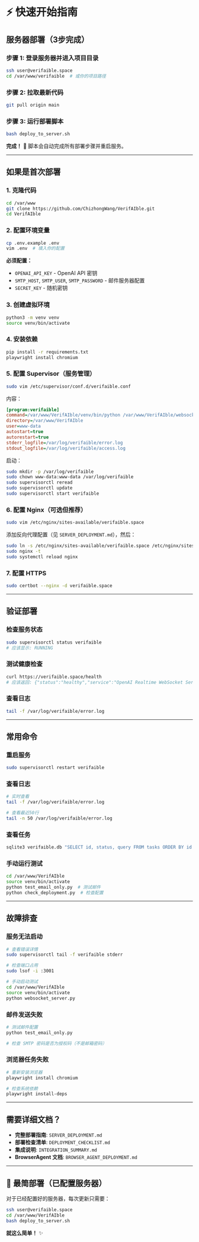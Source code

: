 # ⚡ 快速开始指南

## 服务器部署（3步完成）

### 步骤 1: 登录服务器并进入项目目录
```bash
ssh user@verifaible.space
cd /var/www/verifaible  # 或你的项目路径
```

### 步骤 2: 拉取最新代码
```bash
git pull origin main
```

### 步骤 3: 运行部署脚本
```bash
bash deploy_to_server.sh
```

**完成！** 🎉 脚本会自动完成所有部署步骤并重启服务。

---

## 如果是首次部署

### 1. 克隆代码
```bash
cd /var/www
git clone https://github.com/ChizhongWang/VerifAIble.git
cd VerifAIble
```

### 2. 配置环境变量
```bash
cp .env.example .env
vim .env  # 填入你的配置
```

**必须配置：**
- `OPENAI_API_KEY` - OpenAI API 密钥
- `SMTP_HOST`, `SMTP_USER`, `SMTP_PASSWORD` - 邮件服务器配置
- `SECRET_KEY` - 随机密钥

### 3. 创建虚拟环境
```bash
python3 -m venv venv
source venv/bin/activate
```

### 4. 安装依赖
```bash
pip install -r requirements.txt
playwright install chromium
```

### 5. 配置 Supervisor（服务管理）
```bash
sudo vim /etc/supervisor/conf.d/verifaible.conf
```

内容：
```ini
[program:verifaible]
command=/var/www/VerifAIble/venv/bin/python /var/www/VerifAIble/websocket_server.py
directory=/var/www/VerifAIble
user=www-data
autostart=true
autorestart=true
stderr_logfile=/var/log/verifaible/error.log
stdout_logfile=/var/log/verifaible/access.log
```

启动：
```bash
sudo mkdir -p /var/log/verifaible
sudo chown www-data:www-data /var/log/verifaible
sudo supervisorctl reread
sudo supervisorctl update
sudo supervisorctl start verifaible
```

### 6. 配置 Nginx（可选但推荐）
```bash
sudo vim /etc/nginx/sites-available/verifaible.space
```

添加反向代理配置（见 `SERVER_DEPLOYMENT.md`），然后：
```bash
sudo ln -s /etc/nginx/sites-available/verifaible.space /etc/nginx/sites-enabled/
sudo nginx -t
sudo systemctl reload nginx
```

### 7. 配置 HTTPS
```bash
sudo certbot --nginx -d verifaible.space
```

---

## 验证部署

### 检查服务状态
```bash
sudo supervisorctl status verifaible
# 应该显示: RUNNING
```

### 测试健康检查
```bash
curl https://verifaible.space/health
# 应该返回: {"status":"healthy","service":"OpenAI Realtime WebSocket Server"}
```

### 查看日志
```bash
tail -f /var/log/verifaible/error.log
```

---

## 常用命令

### 重启服务
```bash
sudo supervisorctl restart verifaible
```

### 查看日志
```bash
# 实时查看
tail -f /var/log/verifaible/error.log

# 查看最近50行
tail -n 50 /var/log/verifaible/error.log
```

### 查看任务
```bash
sqlite3 verifaible.db "SELECT id, status, query FROM tasks ORDER BY id DESC LIMIT 5;"
```

### 手动运行测试
```bash
cd /var/www/VerifAIble
source venv/bin/activate
python test_email_only.py  # 测试邮件
python check_deployment.py  # 检查配置
```

---

## 故障排查

### 服务无法启动
```bash
# 查看错误详情
sudo supervisorctl tail -f verifaible stderr

# 检查端口占用
sudo lsof -i :3001

# 手动启动测试
cd /var/www/VerifAIble
source venv/bin/activate
python websocket_server.py
```

### 邮件发送失败
```bash
# 测试邮件配置
python test_email_only.py

# 检查 SMTP 密码是否为授权码（不是邮箱密码）
```

### 浏览器任务失败
```bash
# 重新安装浏览器
playwright install chromium

# 检查系统依赖
playwright install-deps
```

---

## 需要详细文档？

- **完整部署指南**: `SERVER_DEPLOYMENT.md`
- **部署检查清单**: `DEPLOYMENT_CHECKLIST.md`
- **集成说明**: `INTEGRATION_SUMMARY.md`
- **BrowserAgent 文档**: `BROWSER_AGENT_DEPLOYMENT.md`

---

## 🎯 最简部署（已配置服务器）

对于已经配置好的服务器，每次更新只需要：

```bash
ssh user@verifaible.space
cd /var/www/VerifAIble
bash deploy_to_server.sh
```

**就这么简单！** ✨
